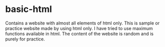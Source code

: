 # basic-html
Contains a website with almost all elements of html only.
This is sample or practice website made by using html only. I have tried to use maximum functions available in html.
The content of the website is random and is purely for practice.
